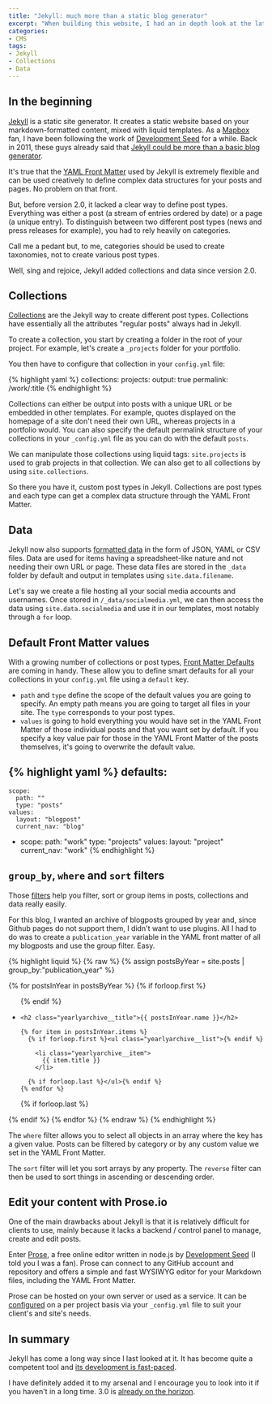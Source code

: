 ```yaml
---
title: "Jekyll: much more than a static blog generator"
excerpt: "When building this website, I had an in depth look at the latest version of Jekyll. Since I last looked at it, it had become a lot more powerful than a simple static blog generator, thanks to a few features."
categories:
- CMS
tags:
- Jekyll
- Collections
- Data
---
```


## In the beginning

[Jekyll](http://jekyllrb.com/) is a static site generator. It creates a static website based on your markdown-formatted content, mixed with liquid templates. As a [Mapbox](https://www.mapbox.com/) fan, I have been following the work of [Development Seed](http://www.developmentseed.org/) for a while. Back in 2011, these guys already said that [Jekyll could be more than a basic blog generator](http://www.developmentseed.org/blog/2011/09/09/jekyll-github-pages/).

It's true that the [YAML Front Matter](http://jekyllrb.com/docs/frontmatter/) used by Jekyll is extremely flexible and can be used creatively to define complex data structures for your posts and pages. No problem on that front.

But, before version 2.0, it lacked a clear way to define post types. Everything was either a post (a stream of entries ordered by date) or a page (a unique entry). To distinguish between two different post types (news and press releases for example), you had to rely heavily on categories.

Call me a pedant but, to me, categories should be used to create taxonomies, not to create various post types.

Well, sing and rejoice, Jekyll added collections and data since version 2.0.

## Collections

[Collections](http://jekyllrb.com/docs/collections/) are the Jekyll way to create different post types. Collections have essentially all the attributes "regular posts" always had in Jekyll.

To create a collection, you start by creating a folder in the root of your project. For example, let's create a `_projects` folder for your portfolio.

You then have to configure that collection in your `config.yml` file:

{% highlight yaml %}
collections:
  projects:
    output: true
    permalink: /work/:title
{% endhighlight %}

Collections can either be output into posts with a unique URL or be embedded in other templates. For example, quotes displayed on the homepage of a site don't need their own URL, whereas projects in a portfolio would. You can also specify the default permalink structure of your collections in your `_config.yml` file as you can do with the default `posts`.

We can manipulate those collections using liquid tags: `site.projects` is used to grab projects in that collection. We can also get to all collections by using `site.collections`.

So there you have it, custom post types in Jekyll. Collections are post types and each type can get a complex data structure through the YAML Front Matter.

## Data

Jekyll now also supports [formatted data](http://jekyllrb.com/docs/datafiles/) in the form of JSON, YAML or CSV files. Data are used for items having a spreadsheet-like nature and not needing their own URL or page. These data files are stored in the `_data` folder by default and output in templates using `site.data.filename`.

Let's say we create a file hosting all your social media accounts and usernames. Once stored in `/_data/socialmedia.yml`, we can then access the data using `site.data.socialmedia` and use it in our templates, most notably through a `for` loop.

## Default Front Matter values

With a growing number of collections or post types, [Front Matter Defaults](http://jekyllrb.com/docs/configuration/#front-matter-defaults) are coming in handy. These allow you to define smart defaults for all your collections in your `config.yml` file using a `default` key.

- `path` and `type` define the scope of the default values you are going to specify. An empty path means you are going to target all files in your site. The `type` corresponds to your post types.
- `values` is going to hold everything you would have set in the YAML Front Matter of those individual posts and that you want set by default. If you specify a key value pair for those in the YAML Front Matter of the posts themselves, it's going to overwrite the default value.

{% highlight yaml %}
defaults:
  -
    scope:
      path: ""
      type: "posts"
    values:
      layout: "blogpost"
      current_nav: "blog"
  -
    scope:
      path: "work"
      type: "projects"
    values:
      layout: "project"
      current_nav: "work"
{% endhighlight %}

## `group_by`, `where` and `sort` filters

Those [filters](http://jekyllrb.com/docs/templates/#filters) help you filter, sort or group items in posts, collections and data really easily.

For this blog, I wanted an archive of blogposts grouped by year and, since Github pages do not support them, I didn't want to use plugins. All I had to do was to create a `publication_year` variable in the YAML front matter of all my blogposts and use the group filter. Easy.

{% highlight liquid %}
{% raw %}
{% assign postsByYear = site.posts | group_by:"publication_year" %}

{% for postsInYear in postsByYear %}
  {% if forloop.first %}<ul class="yearlyarchive">{% endif %}

  <li class="yearlyarchive__year">

    <h2 class="yearlyarchive__title">{{ postsInYear.name }}</h2>

    {% for item in postsInYear.items %}
      {% if forloop.first %}<ul class="yearlyarchive__list">{% endif %}

        <li class="yearlyarchive__item">
          {{ item.title }}
        </li>

      {% if forloop.last %}</ul>{% endif %}
    {% endfor %}

  </li>

  {% if forloop.last %}</ul>{% endif %}
{% endfor %}
{% endraw %}
{% endhighlight %}

The `where` filter allows you to select all objects in an array where the key has a given value. Posts can be filtered by category or by any custom value we set in the YAML Front Matter.

The `sort` filter will let you sort arrays by any property. The `reverse` filter can then be used to sort things in ascending or descending order.

## Edit your content with Prose.io

One of the main drawbacks about Jekyll is that it is relatively difficult for clients to use, mainly because it lacks a backend / control panel to manage, create and edit posts.

Enter [Prose](http://prose.io/), a free online editor written in node.js by [Development Seed](http://www.developmentseed.org/) (I told you I was a fan). Prose can connect to any GitHub account and repository and offers a simple and fast WYSIWYG editor for your Markdown files, including the YAML Front Matter.

Prose can be hosted on your own server or used as a service. It can be [configured](https://github.com/prose/prose/wiki) on a per project basis via your `_config.yml` file to suit your client's and site's needs.

## In summary

Jekyll has come a long way since I last looked at it. It has become quite a competent tool and [its development is fast-paced](http://jekyllrb.com/news/).

I have definitely added it to my arsenal and I encourage you to look into it if you haven't in a long time. 3.0 is [already on the horizon](https://github.com/jekyll/jekyll/issues/2636).

